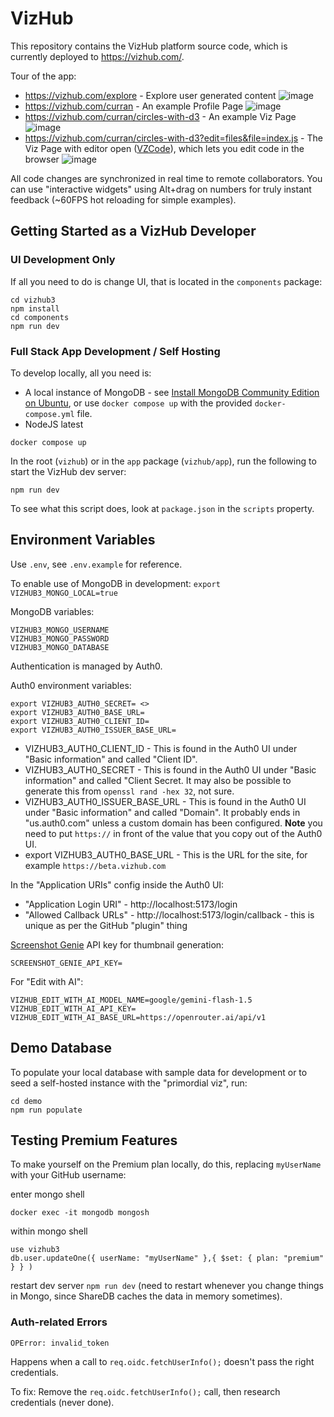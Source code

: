 # VizHub

This repository contains the VizHub platform source code, which is currently deployed to https://vizhub.com/.

Tour of the app:

- https://vizhub.com/explore - Explore user generated content
  ![image](https://github.com/user-attachments/assets/297ac688-88ab-42f1-b04c-47e66ac9d153)
- https://vizhub.com/curran - An example Profile Page
  ![image](https://github.com/user-attachments/assets/17a0794d-3f05-46b1-bd4e-e2076a055c39)
- https://vizhub.com/curran/circles-with-d3 - An example Viz Page
  ![image](https://github.com/user-attachments/assets/5bacc288-c407-4a64-8d50-ec0895a62ee6)
- https://vizhub.com/curran/circles-with-d3?edit=files&file=index.js - The Viz Page with editor open ([VZCode](https://github.com/vizhub-core/vzcode)), which lets you edit code in the browser
  ![image](https://github.com/user-attachments/assets/033f129e-cd6f-4dec-92f8-e5359d8875cf)

All code changes are synchronized in real time to remote collaborators. You can use "interactive widgets" using Alt+drag on numbers for truly instant feedback (~60FPS hot reloading for simple examples).

## Getting Started as a VizHub Developer

### UI Development Only

If all you need to do is change UI, that is located in the `components` package:

```
cd vizhub3
npm install
cd components
npm run dev
```

### Full Stack App Development / Self Hosting

To develop locally, all you need is:

- A local instance of MongoDB - see [Install MongoDB Community Edition on Ubuntu](https://www.mongodb.com/docs/manual/tutorial/install-mongodb-on-ubuntu/#std-label-install-mdb-community-ubuntu), or use `docker compose up` with the provided `docker-compose.yml` file.
- NodeJS latest

```
docker compose up
```

In the root (`vizhub`) or in the `app` package (`vizhub/app`), run the following to start the VizHub dev server:

```
npm run dev
```

To see what this script does, look at `package.json` in the `scripts` property.

## Environment Variables

Use `.env`, see `.env.example` for reference.

To enable use of MongoDB in development:
`export VIZHUB3_MONGO_LOCAL=true`

MongoDB variables:

```
VIZHUB3_MONGO_USERNAME
VIZHUB3_MONGO_PASSWORD
VIZHUB3_MONGO_DATABASE
```

Authentication is managed by Auth0.

Auth0 environment variables:

```
export VIZHUB3_AUTH0_SECRET= <>
export VIZHUB3_AUTH0_BASE_URL=
export VIZHUB3_AUTH0_CLIENT_ID=
export VIZHUB3_AUTH0_ISSUER_BASE_URL=
```

- VIZHUB3_AUTH0_CLIENT_ID - This is found in the Auth0 UI under "Basic information" and called "Client ID".
- VIZHUB3_AUTH0_SECRET - This is found in the Auth0 UI under "Basic information" and called "Client Secret. It may also be possible to generate this from `openssl rand -hex 32`, not sure.
- VIZHUB3_AUTH0_ISSUER_BASE_URL - This is found in the Auth0 UI under "Basic information" and called "Domain". It probably ends in "us.auth0.com" unless a custom domain has been configured. **Note** you need to put `https://` in front of the value that you copy out of the Auth0 UI.
- export VIZHUB3_AUTH0_BASE_URL - This is the URL for the site, for example `https://beta.vizhub.com`

In the "Application URIs" config inside the Auth0 UI:

- "Application Login URI" - http://localhost:5173/login
- "Allowed Callback URLs" - http://localhost:5173/login/callback - this is unique as per the GitHub "plugin" thing

[Screenshot Genie](https://screenshotgenie.com/) API key for thumbnail generation:

```
SCREENSHOT_GENIE_API_KEY=
```

For "Edit with AI":

```
VIZHUB_EDIT_WITH_AI_MODEL_NAME=google/gemini-flash-1.5
VIZHUB_EDIT_WITH_AI_API_KEY=
VIZHUB_EDIT_WITH_AI_BASE_URL=https://openrouter.ai/api/v1
```

## Demo Database

To populate your local database with sample data for development or to seed a self-hosted instance with the "primordial viz", run:

```
cd demo
npm run populate
```

## Testing Premium Features

To make yourself on the Premium plan locally, do this, replacing `myUserName` with your GitHub username:

enter mongo shell

```
docker exec -it mongodb mongosh
```

within mongo shell

```
use vizhub3
db.user.updateOne({ userName: "myUserName" },{ $set: { plan: "premium" } } )
```

restart dev server `npm run dev` (need to restart whenever you change things in Mongo, since ShareDB caches the data in memory sometimes).

### Auth-related Errors

```
OPError: invalid_token
```

Happens when a call to `req.oidc.fetchUserInfo();` doesn't pass the right credentials.

To fix: Remove the `req.oidc.fetchUserInfo();` call, then research credentials (never done).
